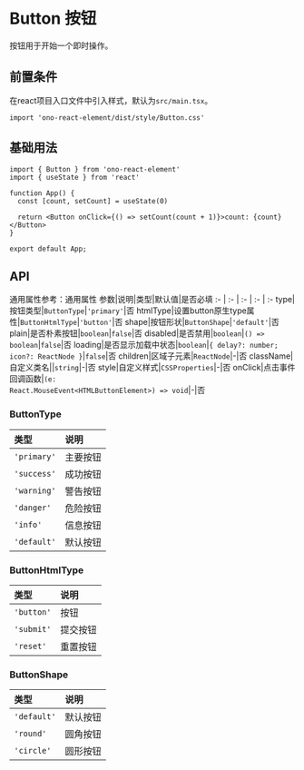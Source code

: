 # Button 按钮
按钮用于开始一个即时操作。

## 前置条件
在react项目入口文件中引入样式，默认为`src/main.tsx`。
```tsx
import 'ono-react-element/dist/style/Button.css'
```

## 基础用法
```tsx
import { Button } from 'ono-react-element'
import { useState } from 'react'

function App() {
  const [count, setCount] = useState(0)

  return <Button onClick={() => setCount(count + 1)}>count: {count}</Button>
}

export default App;
```

## API
通用属性参考：通用属性
参数|说明|类型|默认值|是否必填
:- | :- | :- | :- | :-
type|按钮类型|<code>ButtonType</code>|<code>'primary'</code>|否
htmlType|设置button原生type属性|<code>ButtonHtmlType</code>|<code>'button'</code>|否
shape|按钮形状|<code>ButtonShape</code>|<code>'default'</code>|否
plain|是否朴素按钮|<code>boolean</code>|<code>false</code>|否
disabled|是否禁用|<code>boolean</code>\|<code>() => boolean</code>|<code>false</code>|否
loading|是否显示加载中状态|<code>boolean</code>\|<code>{ delay?: number; icon?: ReactNode }</code>|<code>false</code>|否
children|区域子元素|<code>ReactNode</code>|-|否
className|自定义类名||<code>string</code>|-|否
style|自定义样式|<code>CSSProperties</code>|-|否
onClick|点击事件回调函数|<code>(e: React.MouseEvent\<HTMLButtonElement>) => void</code>|-|否

### ButtonType
类型|说明
:- | :- 
<code>'primary'</code>|主要按钮
<code>'success'</code>|成功按钮
<code>'warning'</code>|警告按钮
<code>'danger'</code>|危险按钮
<code>'info'</code>|信息按钮
<code>'default'</code>|默认按钮

### ButtonHtmlType
类型|说明
:- | :- 
<code>'button'</code>|按钮
<code>'submit'</code>|提交按钮
<code>'reset'</code>|重置按钮

### ButtonShape
类型|说明
:- | :- 
<code>'default'</code>|默认按钮
<code>'round'</code>|圆角按钮
<code>'circle'</code>|圆形按钮
